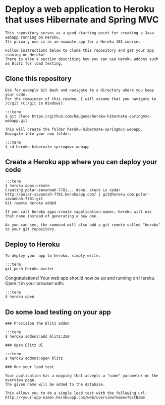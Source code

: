 # Deploy a web application to Heroku that uses Hibernate and Spring MVC

	This repository serves as a good starting point for creating a Java webapp running on Heroku.
	Its primary use is as an example app for a Heroku 101 course.

	Follow instructions below to clone this repository and get your app running on Heroku!
	There is also a section describing how you can use Heroku addons such as Blitz for load testing.

## Clone this repository

	Use for example Git Bash and navigate to a directory where you keep your code.
	For the remainder of this readme, I will assume that you navigate to /c/git (C:/git in Windows).

    :::term
    $ git clone https://github.com/haugene/heroku-hibernate-springmvc-webapp.git
	
	This will create the folder heroku-hibernate-springmvc-webapp.
	Navigate into your new folder.

	:::term
    $ cd heroku-hibernate-springmvc-webapp

## Create a Heroku app where you can deploy your code

    :::term
    $ heroku apps:create
    Creating polar-savannah-7781... done, stack is cedar
    http://polar-savannah-7781.herokuapp.com/ | git@heroku.com:polar-savannah-7781.git
    Git remote heroku added

	If you call heroku apps:create <application-name>, heroku will use that name instead of generating a new one.

	As you can see, the command will also add a git remote called "heroku" to your git repository.

## Deploy to Heroku

	To deploy your app to heroku, simply write:

    :::term
    git push heroku master

Congratulations! Your web app should now be up and running on Heroku. Open it in your browser with:

    :::term  
    $ heroku open
	
## Do some load testing on your app

	### Provision the Blitz addon
	
	:::term
    $ heroku addons:add blitz:250
	
	### Open Blitz UI
	
	:::term
    $ heroku addons:open blitz
	
	### Run your load test
	
	Your application has a mapping that accepts a "name" parameter on the overview page.
	The given name will be added to the database.
	
	This allows you to do a simple load test with the following url:
	http://<your-app-name>.herokuapp.com/web/overview?name=TestName
